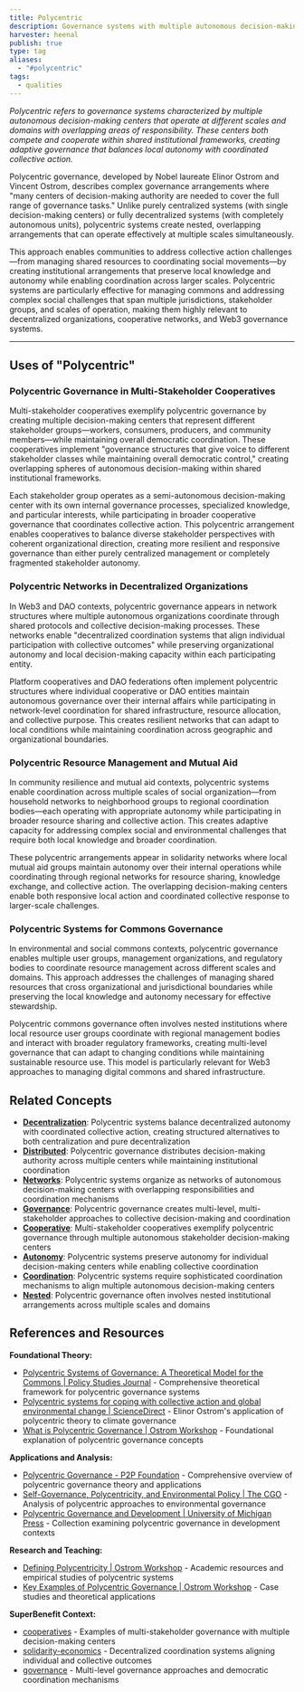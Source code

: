 ```yaml
---
title: Polycentric
description: Governance systems with multiple autonomous decision-making centers operating at different scales with overlapping responsibilities, enabling both local autonomy and coordinated collective action
harvester: heenal
publish: true
type: tag
aliases:
  - "#polycentric"
tags:
  - qualities
---
```


*Polycentric refers to governance systems characterized by multiple autonomous decision-making centers that operate at different scales and domains with overlapping areas of responsibility. These centers both compete and cooperate within shared institutional frameworks, creating adaptive governance that balances local autonomy with coordinated collective action.*

Polycentric governance, developed by Nobel laureate Elinor Ostrom and Vincent Ostrom, describes complex governance arrangements where "many centers of decision-making authority are needed to cover the full range of governance tasks." Unlike purely centralized systems (with single decision-making centers) or fully decentralized systems (with completely autonomous units), polycentric systems create nested, overlapping arrangements that can operate effectively at multiple scales simultaneously.

This approach enables communities to address collective action challenges—from managing shared resources to coordinating social movements—by creating institutional arrangements that preserve local knowledge and autonomy while enabling coordination across larger scales. Polycentric systems are particularly effective for managing commons and addressing complex social challenges that span multiple jurisdictions, stakeholder groups, and scales of operation, making them highly relevant to decentralized organizations, cooperative networks, and Web3 governance systems.

---

## Uses of "Polycentric"

### Polycentric Governance in Multi-Stakeholder Cooperatives

Multi-stakeholder cooperatives exemplify polycentric governance by creating multiple decision-making centers that represent different stakeholder groups—workers, consumers, producers, and community members—while maintaining overall democratic coordination. These cooperatives implement "governance structures that give voice to different stakeholder classes while maintaining overall democratic control," creating overlapping spheres of autonomous decision-making within shared institutional frameworks.

Each stakeholder group operates as a semi-autonomous decision-making center with its own internal governance processes, specialized knowledge, and particular interests, while participating in broader cooperative governance that coordinates collective action. This polycentric arrangement enables cooperatives to balance diverse stakeholder perspectives with coherent organizational direction, creating more resilient and responsive governance than either purely centralized management or completely fragmented stakeholder autonomy.

### Polycentric Networks in Decentralized Organizations

In Web3 and DAO contexts, polycentric governance appears in network structures where multiple autonomous organizations coordinate through shared protocols and collective decision-making processes. These networks enable "decentralized coordination systems that align individual participation with collective outcomes" while preserving organizational autonomy and local decision-making capacity within each participating entity.

Platform cooperatives and DAO federations often implement polycentric structures where individual cooperative or DAO entities maintain autonomous governance over their internal affairs while participating in network-level coordination for shared infrastructure, resource allocation, and collective purpose. This creates resilient networks that can adapt to local conditions while maintaining coordination across geographic and organizational boundaries.

### Polycentric Resource Management and Mutual Aid

In community resilience and mutual aid contexts, polycentric systems enable coordination across multiple scales of social organization—from household networks to neighborhood groups to regional coordination bodies—each operating with appropriate autonomy while participating in broader resource sharing and collective action. This creates adaptive capacity for addressing complex social and environmental challenges that require both local knowledge and broader coordination.

These polycentric arrangements appear in solidarity networks where local mutual aid groups maintain autonomy over their internal operations while coordinating through regional networks for resource sharing, knowledge exchange, and collective action. The overlapping decision-making centers enable both responsive local action and coordinated collective response to larger-scale challenges.

### Polycentric Systems for Commons Governance

In environmental and social commons contexts, polycentric governance enables multiple user groups, management organizations, and regulatory bodies to coordinate resource management across different scales and domains. This approach addresses the challenges of managing shared resources that cross organizational and jurisdictional boundaries while preserving the local knowledge and autonomy necessary for effective stewardship.

Polycentric commons governance often involves nested institutions where local resource user groups coordinate with regional management bodies and interact with broader regulatory frameworks, creating multi-level governance that can adapt to changing conditions while maintaining sustainable resource use. This model is particularly relevant for Web3 approaches to managing digital commons and shared infrastructure.

## Related Concepts

- **[Decentralization](/tags/decentralization.md)**: Polycentric systems balance decentralized autonomy with coordinated collective action, creating structured alternatives to both centralization and pure decentralization
- **[Distributed](/tags/distributed.md)**: Polycentric governance distributes decision-making authority across multiple centers while maintaining institutional coordination
- **[Networks](/tags/networks.md)**: Polycentric systems organize as networks of autonomous decision-making centers with overlapping responsibilities and coordination mechanisms
- **[Governance](/tags/governance.md)**: Polycentric governance creates multi-level, multi-stakeholder approaches to collective decision-making and coordination
- **[Cooperative](/tags/cooperative.md)**: Multi-stakeholder cooperatives exemplify polycentric governance through multiple autonomous stakeholder decision-making centers
- **[Autonomy](/tags/autonomy.md)**: Polycentric systems preserve autonomy for individual decision-making centers while enabling collective coordination
- **[Coordination](/tags/coordination.md)**: Polycentric systems require sophisticated coordination mechanisms to align multiple autonomous decision-making centers
- **[Nested](/tags/nested.md)**: Polycentric governance often involves nested institutional arrangements across multiple scales and domains

## References and Resources

**Foundational Theory:**
- [Polycentric Systems of Governance: A Theoretical Model for the Commons | Policy Studies Journal](https://onlinelibrary.wiley.com/doi/10.1111/psj.12212) - Comprehensive theoretical framework for polycentric governance systems
- [Polycentric systems for coping with collective action and global environmental change | ScienceDirect](https://www.sciencedirect.com/science/article/abs/pii/S0959378010000634) - Elinor Ostrom's application of polycentric theory to climate governance
- [What is Polycentric Governance | Ostrom Workshop](https://ostromworkshop.indiana.edu/courses-teaching/teaching-tools/polycentric-goverance/what-is-pg.html) - Foundational explanation of polycentric governance concepts

**Applications and Analysis:**
- [Polycentric Governance - P2P Foundation](https://wiki.p2pfoundation.net/Polycentric_Governance) - Comprehensive overview of polycentric governance theory and applications
- [Self-Governance, Polycentricity, and Environmental Policy | The CGO](https://www.thecgo.org/books/the-environmental-optimism-of-elinor-ostrom/chapter-2-self-governance-polycentricity-and-environmental-policy/) - Analysis of polycentric approaches to environmental governance
- [Polycentric Governance and Development | University of Michigan Press](https://press.umich.edu/Books/P/Polycentric-Governance-and-Development) - Collection examining polycentric governance in development contexts

**Research and Teaching:**
- [Defining Polycentricity | Ostrom Workshop](https://ostromworkshop.indiana.edu/courses-teaching/teaching-tools/polycentric-goverance/polycentricity.html) - Academic resources and empirical studies of polycentric systems
- [Key Examples of Polycentric Governance | Ostrom Workshop](https://ostromworkshop.indiana.edu/courses-teaching/teaching-tools/polycentric-goverance/key-examples.html) - Case studies and theoretical applications

**SuperBenefit Context:**
- [cooperatives](/tags/cooperatives.md) - Examples of multi-stakeholder governance with multiple decision-making centers
- [solidarity-economics](/tags/solidarity-economics.md) - Decentralized coordination systems aligning individual and collective outcomes
- [governance](/tags/governance.md) - Multi-level governance approaches and democratic coordination mechanisms